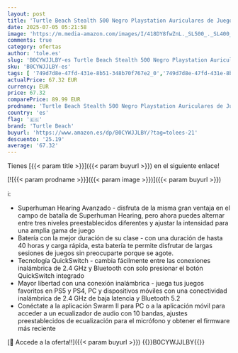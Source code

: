 ```yaml
---
layout: post
title: 'Turtle Beach Stealth 500 Negro Playstation Auriculares de Juego Inalámbricos con 40hr Batería y Bluetooth para PS5  PS4  PC y móvil'
date: 2025-07-05 05:21:58
image: 'https://m.media-amazon.com/images/I/418DY8fwZnL._SL500_._SL400_.jpg'
comments: true
category: ofertas
author: 'tole.es'
slug: 'B0CYWJJLBY-es Turtle Beach Stealth 500 Negro Playstation Auriculares de...'
sku: 'B0CYWJJLBY-es'
tags: [ '749d7d8e-47fd-431e-8b51-348b70f767e2_0','749d7d8e-47fd-431e-8b51-348b70f767e2_101','78d80ba7-6147-4efb-858d-cbb4e7dd83ba_0','856628d6-bd06-44c9-8556-c5cb75f77e2b_0','856628d6-bd06-44c9-8556-c5cb75f77e2b_3701','Accesorios','Accesorios para PlayStation - Psone','Accesorios para PlayStation 5','Almacenamiento de cocina y despensa','Arborist Merchandising Root','Auriculares para PlayStation 5','Custom Stores','Electrónica','Estantes y soportes para cocina','Francia','Hardware y juegos para PlayStation 5','Hogar y cocina','Importaciones en Videojuegos','Los favoritos de nuestros clientes: Electrónica','PlayStation: Juegos, consolas y accesorios','Self Service','Sistemas heredados','Sistemas heredados de PlayStation','Special Features Stores','Videojuegos','playstation','ps4','ps5','turtle beach','🇪🇸', ]
actualPrice: 67.32 EUR
currency: EUR
price: 67.32
comparePrice: 89.99 EUR
prodname: 'Turtle Beach Stealth 500 Negro Playstation Auriculares de Juego Inalámbricos con 40hr Batería y Bluetooth para PS5  PS4  PC y móvil'
country: 'es'
flag: '🇪🇸'
brand: 'Turtle Beach'
buyurl: 'https://www.amazon.es/dp/B0CYWJJLBY/?tag=tolees-21'
descuento: '25.19'
average: '67.32'
---
```


Tienes [{{< param title >}}]({{< param buyurl >}}) en el siguiente enlace!

[![{{< param prodname >}}]({{< param image >}})]({{< param buyurl >}})

ℹ️:

- Superhuman Hearing Avanzado - disfruta de la misma gran ventaja en el campo de batalla de Superhuman Hearing, pero ahora puedes alternar entre tres niveles preestablecidos diferentes y ajustar la intensidad para una amplia gama de juego
- Batería con la mejor duración de su clase - con una duración de hasta 40 horas y carga rápida, esta batería te permite disfrutar de largas sesiones de juegos sin preocuparte porque se agote.
- Tecnología QuickSwitch - cambia fácilmente entre las conexiones inalámbrica de 2.4 GHz y Bluetooth con solo presionar el botón QuickSwitch integrado
- Mayor libertad con una conexión inalámbrica - juega tus juegos favoritos en PS5 y PS4, PC y dispositivos móviles con una conectividad inalámbrica de 2.4 GHz de baja latencia y Bluetooth 5.2
- Conéctate a la aplicación Swarm II para PC o a la aplicación móvil para acceder a un ecualizador de audio con 10 bandas, ajustes preestablecidos de ecualización para el micrófono y obtener el firmware más reciente

[🛒 Accede a la oferta!!]({{< param buyurl >}})
{{<world>}}B0CYWJJLBY{{</world>}}
